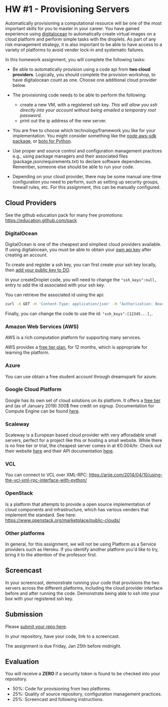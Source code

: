 # HW #1 - Provisioning Servers

Automatically provisioning a computational resource will be one of the most important skills for you to master in your career.  You have gained experience using [digitalocean](https://developers.digitalocean.com/v2/) to automatically create virtual images on a cloud platform and perform simple tasks with the droplets. As part of any risk management strategy, it is also important to be able to have access to a variety of platforms to avoid vender lock-in and systematic failures.

In this homework assignment, you will complete the following tasks:

* Be able to automatically provision using a code api from **two cloud providers**. Logically, you should complete the provision workshop, to have digitalocean count as one. Choose one additional cloud provider below.

* The provisioning code needs to be able to perform the following:
  - create a new VM, with a registered ssh key. *This will allow you ssh directly into your account without being emailed a temporary root password.*
  - print out the ip address of the new server.

* You are free to choose which technology/framework you like for your implementation. You might consider something like the [node aws-sdk package](https://www.npmjs.com/package/aws-sdk), or [boto for Python](https://aws.amazon.com/sdk-for-python/).

* Use proper and source control and configuration management practices e.g., using package managers and their associated files (package.json/requirements.txt) to declare software dependencies. Remember, someone else should be able to run your code.

* Depending on your cloud provider, there may be some manual one-time configuration you need to perform, such as setting up security groups, firewall rules, etc. For this assignment, this can be manually configured.

## Cloud Providers

See the github education pack for many free promotions: https://education.github.com/pack

### DigitalOcean

DigitalOcean is one of the cheapest and simpliest cloud providers available. If using digitalocean, you must be able to obtain your [own api key](https://www.digitalocean.com/docs/api/create-personal-access-token/) after creating an account.

To create and register a ssh key, you can first create your ssh key locally, then [add your public key to DO](https://www.digitalocean.com/docs/droplets/how-to/add-ssh-keys/).

In your createDroplet code, you will need to change the `"ssh_keys":null,` entry to add the id associated with your ssh key.

You can retrieve the associated id using the api:

```bash
curl -X GET -H 'Content-Type: application/json' -H "Authorization: Bearer $DOTOKEN" "https://api.digitalocean.com/v2/account/keys"
```

Finally, you can change the code to use the id: `"ssh_keys":[12345...],`.


### Amazon Web Services (AWS)

AWS is a rich computation platform for supporting many services. 

AWS provides a [free tier plan](http://aws.amazon.com/free/), for 12 months, which is appropriate for learning the platform.

### Azure

You can use obtain a free student account through dreamspark for azure.

### Google Cloud Platform
Google has its own set of cloud solutions on its platform. It offers a [free tier](https://cloud.google.com/free/) and (as of January 2019) 300$ free credit on signup. Documentation for Compute Engine can be found [here](https://cloud.google.com/compute/docs/).


### Scaleway
Scaleway is a European based cloud provider with very afforadable small servers, perfect for a project like this or hosting a small website. While there is no free tier or trial, the cheapest server comes in at €0.004/hr. Check out their website [here](https://www.scaleway.com/) and their API documentation [here](https://developer.scaleway.com).

### VCL

You can connect to VCL over XML-RPC:
https://arjie.com/2014/04/10/using-the-vcl-xml-rpc-interface-with-python/

### OpenStack

Is a platform that attempts to provide a open source implementation of cloud components and infrastructure, which has various venders that implement the standard. See here: https://www.openstack.org/marketplace/public-clouds/

### Other platforms

In general, for this assignment, we will not be using Platform as a Service providers such as Heroku. If you identify another platform you'd like to try, bring it to the attention of the professor first.

## Screencast

In your screencast, demonstrate running your code that provisions the two servers across the different platforms, including the cloud provider interface before and after running the code. Demonstrate being able to ssh into your box with your registered ssh key.

## Submission

Please [submit your repo here](https://docs.google.com/forms/d/e/1FAIpQLScg8aTK_GBSlwGEjAarQXFi037M77KJ9cJj9IfiOWWOn27WiQ/viewform?usp=sf_link).

In your repository, have your code, link to a screencast.

The assignment is due Friday, Jan 25th before midnight.

## Evaluation

You will receive a **ZERO** if a security token is found to be checked into your repository.

- 50%: Code for provisioning from two platforms.
- 25%: Quality of source repository, configuration management practices.
- 25%: Screencast and following instructions.
